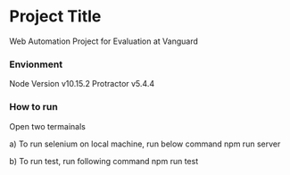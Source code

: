 # Project Title 

Web Automation Project for Evaluation at Vanguard


### Envionment

Node Version v10.15.2
Protractor v5.4.4

### How to run
Open two termainals

a) To run selenium on local machine, run below command
    npm run server

b) To run test, run following command 
   npm run test